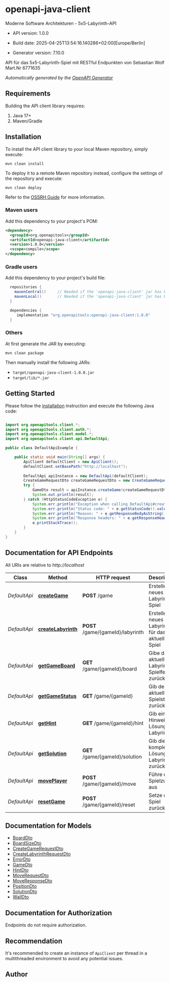 # openapi-java-client

Moderne Software Architekturen - 5x5-Labyrinth-API

- API version: 1.0.0

- Build date: 2025-04-25T13:54:16.140286+02:00[Europe/Berlin]

- Generator version: 7.10.0

API für das 5x5-Labyrinth-Spiel mit RESTful Endpunkten von Sebastian Wolf Mart.Nr 6771635


*Automatically generated by the [OpenAPI Generator](https://openapi-generator.tech)*

## Requirements

Building the API client library requires:

1. Java 17+
2. Maven/Gradle

## Installation

To install the API client library to your local Maven repository, simply execute:

```shell
mvn clean install
```

To deploy it to a remote Maven repository instead, configure the settings of the repository and execute:

```shell
mvn clean deploy
```

Refer to the [OSSRH Guide](http://central.sonatype.org/pages/ossrh-guide.html) for more information.

### Maven users

Add this dependency to your project's POM:

```xml
<dependency>
  <groupId>org.openapitools</groupId>
  <artifactId>openapi-java-client</artifactId>
  <version>1.0.0</version>
  <scope>compile</scope>
</dependency>
```

### Gradle users

Add this dependency to your project's build file:

```groovy
  repositories {
    mavenCentral()     // Needed if the 'openapi-java-client' jar has been published to maven central.
    mavenLocal()       // Needed if the 'openapi-java-client' jar has been published to the local maven repo.
  }

  dependencies {
     implementation "org.openapitools:openapi-java-client:1.0.0"
  }
```

### Others

At first generate the JAR by executing:

```shell
mvn clean package
```

Then manually install the following JARs:

- `target/openapi-java-client-1.0.0.jar`
- `target/lib/*.jar`

## Getting Started

Please follow the [installation](#installation) instruction and execute the following Java code:

```java

import org.openapitools.client.*;
import org.openapitools.client.auth.*;
import org.openapitools.client.model.*;
import org.openapitools.client.api.DefaultApi;

public class DefaultApiExample {

    public static void main(String[] args) {
        ApiClient defaultClient = new ApiClient();
        defaultClient.setBasePath("http://localhost");
        
        DefaultApi apiInstance = new DefaultApi(defaultClient);
        CreateGameRequestDto createGameRequestDto = new CreateGameRequestDto(); // CreateGameRequestDto | 
        try {
            GameDto result = apiInstance.createGame(createGameRequestDto);
            System.out.println(result);
        } catch (HttpStatusCodeException e) {
            System.err.println("Exception when calling DefaultApi#createGame");
            System.err.println("Status code: " + e.getStatusCode().value());
            System.err.println("Reason: " + e.getResponseBodyAsString());
            System.err.println("Response headers: " + e.getResponseHeaders());
            e.printStackTrace();
        }
    }
}

```

## Documentation for API Endpoints

All URIs are relative to *http://localhost*

Class | Method | HTTP request | Description
------------ | ------------- | ------------- | -------------
*DefaultApi* | [**createGame**](docs/DefaultApi.md#createGame) | **POST** /game | Erstelle ein neues Labyrinth-Spiel
*DefaultApi* | [**createLabyrinth**](docs/DefaultApi.md#createLabyrinth) | **POST** /game/{gameId}/labyrinth | Erstelle ein neues Labyrinth für das aktuelle Spiel
*DefaultApi* | [**getGameBoard**](docs/DefaultApi.md#getGameBoard) | **GET** /game/{gameId}/board | Gibe das aktuelle Labyrinth-Spielfeld zurück
*DefaultApi* | [**getGameStatus**](docs/DefaultApi.md#getGameStatus) | **GET** /game/{gameId} | Gib den aktuellen Spielstatus zurück
*DefaultApi* | [**getHint**](docs/DefaultApi.md#getHint) | **GET** /game/{gameId}/hint | Gib einen Hinweis zur Lösung des Labyrinths
*DefaultApi* | [**getSolution**](docs/DefaultApi.md#getSolution) | **GET** /game/{gameId}/solution | Gib die komplette Lösung des Labyrinths zurück
*DefaultApi* | [**movePlayer**](docs/DefaultApi.md#movePlayer) | **POST** /game/{gameId}/move | Führe einen Spielzug aus
*DefaultApi* | [**resetGame**](docs/DefaultApi.md#resetGame) | **POST** /game/{gameId}/reset | Setze das Spiel zurück


## Documentation for Models

 - [BoardDto](docs/BoardDto.md)
 - [BoardSizeDto](docs/BoardSizeDto.md)
 - [CreateGameRequestDto](docs/CreateGameRequestDto.md)
 - [CreateLabyrinthRequestDto](docs/CreateLabyrinthRequestDto.md)
 - [ErrorDto](docs/ErrorDto.md)
 - [GameDto](docs/GameDto.md)
 - [HintDto](docs/HintDto.md)
 - [MoveRequestDto](docs/MoveRequestDto.md)
 - [MoveResponseDto](docs/MoveResponseDto.md)
 - [PositionDto](docs/PositionDto.md)
 - [SolutionDto](docs/SolutionDto.md)
 - [WallDto](docs/WallDto.md)


<a id="documentation-for-authorization"></a>
## Documentation for Authorization

Endpoints do not require authorization.


## Recommendation

It's recommended to create an instance of `ApiClient` per thread in a multithreaded environment to avoid any potential issues.

## Author



